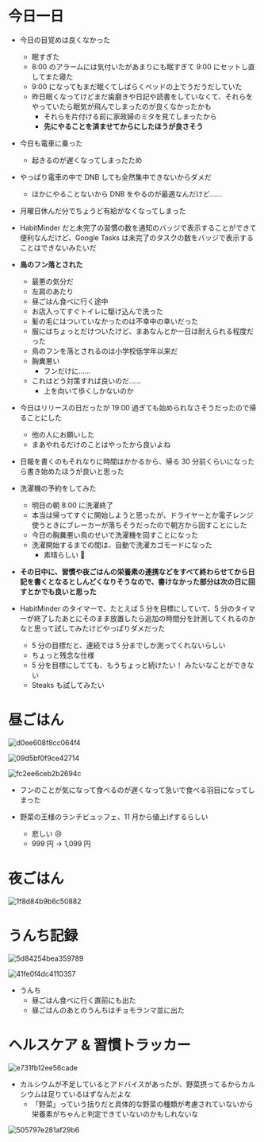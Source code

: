 # 今日一日
- 今日の目覚めは良くなかった
    - 眠すぎた
    - 8:00 のアラームには気付いたがあまりにも眠すぎて 9:00 にセットし直してまた寝た
    - 9:00 になってもまだ眠くてしばらくベッドの上でうだうだしていた
    - 昨日眠くなってけどまだ歯磨きや日記や読書をしていなくて、それらをやっていたら眠気が飛んでしまったのが良くなかったかも
        - それらを片付ける前に家政婦のミタを見てしまったから
        - **先にやることを済ませてからにしたほうが良さそう**

- 今日も電車に乗った
    - 起きるのが遅くなってしまったため

- やっぱり電車の中で DNB しても全然集中できないからダメだ
    - ほかにやることないから DNB をやるのが最適なんだけど......

- 月曜日休んだ分でちょうど有給がなくなってしまった

- HabitMinder だと未完了の習慣の数を通知のバッジで表示することができて便利なんだけど、Google Tasks は未完了のタスクの数をバッジで表示することはできないみたいだ

- **鳥のフン落とされた**
    - 最悪の気分だ
    - 左肩のあたり
    - 昼ごはん食べに行く途中
    - お店入ってすぐトイレに駆け込んで洗った
    - 髪の毛にはついていなかったのは不幸中の幸いだった
    - 服にはちょっとだけついたけど、まあなんとか一日は耐えられる程度だった
    - 鳥のフンを落とされるのは小学校低学年以来だ
    - 胸糞悪い
        - フンだけに......
    - これはどう対策すれば良いのだ......
        - 上を向いて歩くしかないのか

- 今日はリリースの日だったが 19:00 過ぎても始められなさそうだったので帰ることにした
    - 他の人にお願いした
    - まあやれるだけのことはやったから良いよね

- 日報を書くのもそれなりに時間はかかるから、帰る 30 分前くらいになったら書き始めたほうが良いと思った

- 洗濯機の予約をしてみた
    - 明日の朝 8:00 に洗濯終了
    - 本当は帰ってすぐに開始しようと思ったが、ドライヤーとか電子レンジ使うときにブレーカーが落ちそうだったので朝方から回すことにした
    - 今日の胸糞悪い鳥のせいで洗濯機を回すことになった
    - 洗濯開始するまでの間は、自動で洗濯カゴモードになった
        - 素晴らしい 👏

- **その日中に、習慣や夜ごはんの栄養素の連携などをすべて終わらせてから日記を書くとなるとしんどくなりそうなので、書けなかった部分は次の日に回すとかでも良いと思った**

- HabitMinder のタイマーで、たとえば 5 分を目標にしていて、5 分のタイマーが終了したあとにそのまま放置したら追加の時間分を計測してくれるのかなと思って試してみたけどやっぱりダメだった
    - 5 分の目標だと、連続では 5 分までしか測ってくれないらしい
    - ちょっと残念な仕様
    - 5 分を目標にしてても、もうちょっと続けたい！ みたいなことができない
    - Steaks も試してみたい

# 昼ごはん
![d0ee608f8cc064f4](/images/2019/10/d0ee608f8cc064f4.jpg)

![09d5bf0f9ce42714](/images/2019/10/09d5bf0f9ce42714.jpg)

![fc2ee6ceb2b2694c](/images/2019/10/fc2ee6ceb2b2694c.jpg)

- フンのことが気になって食べるのが遅くなって急いで食べる羽目になってしまった

- 野菜の王様のランチビュッフェ、11 月から値上げするらしい
    - 悲しい 😢
    - 999 円 → 1,099 円

# 夜ごはん
![1f8d84b9b6c50882](/images/2019/10/1f8d84b9b6c50882.jpg)

# うんち記録
![5d84254bea359789](/images/2019/10/5d84254bea359789.png)

![41fe0f4dc4110357](/images/2019/10/41fe0f4dc4110357.png)

- うんち
    - 昼ごはん食べに行く直前にも出た
    - 昼ごはんのあとのうんちはチョモランマ並に出た

# ヘルスケア & 習慣トラッカー
![e731fb12ee56cade](/images/2019/10/e731fb12ee56cade.png)

- カルシウムが不足しているとアドバイスがあったが、野菜摂ってるからカルシウムは足りているはずなんだよな
    - 「野菜」っていう括りだと具体的な野菜の種類が考慮されていないから栄養素がちゃんと判定できていないのかもしれないな

![505797e281af29b6](/images/2019/10/505797e281af29b6.png)
